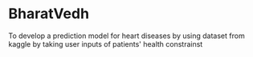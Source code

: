 # BharatVedh
To develop a prediction model for heart diseases by using dataset from kaggle by taking user inputs of patients' health constrainst 
